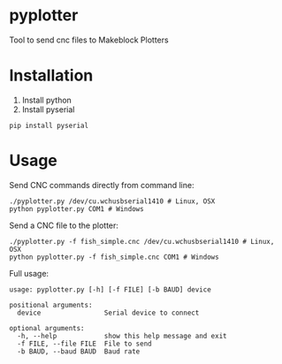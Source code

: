 # pyplotter
Tool to send cnc files to Makeblock Plotters

# Installation
1. Install python
2. Install pyserial
<pre><code>pip install pyserial</pre></code>

# Usage
Send CNC commands directly from command line:

    ./pyplotter.py /dev/cu.wchusbserial1410 # Linux, OSX
    python pyplotter.py COM1 # Windows

Send a CNC file to the plotter:

    ./pyplotter.py -f fish_simple.cnc /dev/cu.wchusbserial1410 # Linux, OSX
    python pyplotter.py -f fish_simple.cnc COM1 # Windows

Full usage:

<pre><code>usage: pyplotter.py [-h] [-f FILE] [-b BAUD] device

positional arguments:
  device                Serial device to connect

optional arguments:
  -h, --help            show this help message and exit
  -f FILE, --file FILE  File to send
  -b BAUD, --baud BAUD  Baud rate
</code></pre>
